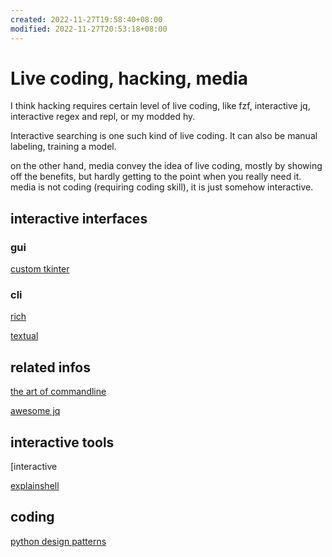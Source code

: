 ```yaml
---
created: 2022-11-27T19:58:40+08:00
modified: 2022-11-27T20:53:18+08:00
---
```


# Live coding, hacking, media

I think hacking requires certain level of live coding, like fzf, interactive jq, interactive regex and repl, or my modded hy.

Interactive searching is one such kind of live coding. It can also be manual labeling, training a model.

on the other hand, media convey the idea of live coding, mostly by showing off the benefits, but hardly getting to the point when you really need it. media is not coding (requiring coding skill), it is just somehow interactive.

## interactive interfaces

### gui

[custom tkinter](https://github.com/TomSchimansky/CustomTkinter)

### cli

[rich](https://github.com/textualize/rich)

[textual](https://github.com/textualize/textual)

## related infos

[the art of commandline](https://github.com/jlevy/the-art-of-command-line)

[awesome jq](https://github.com/fiatjaf/awesome-jq)

## interactive tools

[interactive 

[explainshell](https://explainshell.com/)

## coding

[python design patterns](https://github.com/faif/python-patterns)
